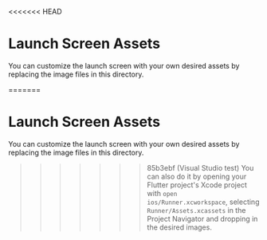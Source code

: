 <<<<<<< HEAD
# Launch Screen Assets

You can customize the launch screen with your own desired assets by replacing the image files in this directory.

=======
# Launch Screen Assets

You can customize the launch screen with your own desired assets by replacing the image files in this directory.

>>>>>>> 85b3ebf (Visual Studio test)
You can also do it by opening your Flutter project's Xcode project with `open ios/Runner.xcworkspace`, selecting `Runner/Assets.xcassets` in the Project Navigator and dropping in the desired images.